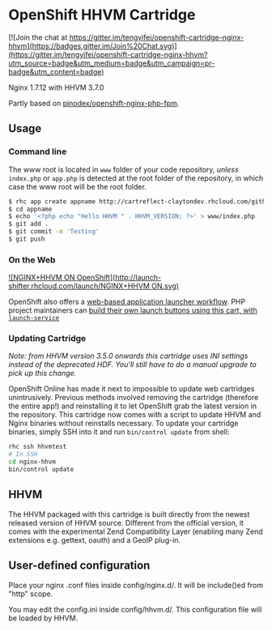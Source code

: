# OpenShift HHVM Cartridge

[![Join the chat at https://gitter.im/tengyifei/openshift-cartridge-nginx-hhvm](https://badges.gitter.im/Join%20Chat.svg)](https://gitter.im/tengyifei/openshift-cartridge-nginx-hhvm?utm_source=badge&utm_medium=badge&utm_campaign=pr-badge&utm_content=badge)

Nginx 1.7.12 with HHVM 3.7.0

Partly based on [pinodex/openshift-nginx-php-fpm](https://github.com/pinodex/openshift-nginx-php-fpm).

## Usage

### Command line
The www root is located in `www` folder of your code repository, *unless* `index.php` or `app.php` is detected at the root folder of the repository, in which case the www root will be the root folder.
```bash
$ rhc app create appname http://cartreflect-claytondev.rhcloud.com/github/tengyifei/openshift-cartridge-nginx-hhvm
$ cd appname
$ echo '<?php echo "Hello HHVM " . HHVM_VERSION; ?>' > www/index.php
$ git add .
$ git commit -m 'Testing'
$ git push
```

### On the Web

[![NGINX+HHVM ON OpenShift](http://launch-shifter.rhcloud.com/launch/NGINX+HHVM ON.svg)](https://openshift.redhat.com/app/console/application_type/custom?&cartridges[]=http://cartreflect-claytondev.rhcloud.com/github/tengyifei/openshift-cartridge-nginx-hhvm&name=hhvm)

OpenShift also offers a [web-based application launcher workflow](https://blog.openshift.com/customizing-openshifts-web-based-app-creation-workflow/).  PHP project maintainers can [build their own launch buttons using this cart, with `launch-service`](http://launch-shifter.rhcloud.com/?cartridges[]=http://cartreflect-claytondev.rhcloud.com/github/tengyifei/openshift-cartridge-nginx-hhvm&initial_git_url=http://github.com/ryanj/silex-base&name=hhvm)

### Updating Cartridge

*Note: from HHVM version 3.5.0 onwards this cartridge uses INI settings instead of the deprecated HDF. You'll still have to do a manual upgrade to pick up this change.*

OpenShift Online has made it next to impossible to update web cartridges unintrusively. Previous methods involved removing the cartridge (therefore the entire app!) and reinstalling it to let OpenShift grab the latest version in the repository.
This cartridge now comes with a script to update HHVM and Nginx binaries without reinstalls necessary. To update your cartridge binaries, simply SSH into it and run `bin/control update` from shell:
```bash
rhc ssh hhvmtest
# In SSH
cd nginx-hhvm
bin/control update
```

## HHVM

The HHVM packaged with this cartridge is built directly from the newest released version of HHVM source. Different from the official version, it comes with the experimental Zend Compatibility Layer (enabling many Zend extensions e.g. gettext, oauth) and a GeoIP plug-in.

## User-defined configuration

Place your nginx .conf files inside config/nginx.d/. It will be include()ed from "http" scope.

You may edit the config.ini inside config/hhvm.d/. This configuration file will be loaded by HHVM.
